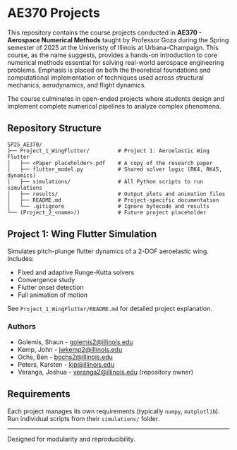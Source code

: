 # AE370 Projects

This repository contains the course projects conducted in **AE370 - Aerospace Numerical Methods** taught by Professor Goza during the Spring semester of 2025 at the Univeristy of Illinois at Urbana-Champaign. 
This course, as the name suggests, provides a hands-on introduction to core numerical methods essential for solving real-world aerospace engineering problems. 
Emphasis is placed on both the theoretical foundations and computational implementation of techniques used across structural mechanics, aerodynamics, and flight dynamics.

The course culminates in open-ended projects where students design and implement complete numerical pipelines to analyze complex phenomena.

## Repository Structure

```
SP25_AE370/
├── Project_1_WingFlutter/         # Project 1: Aeroelastic Wing Flutter
│   ├── <Paper placeholder>.pdf    # A copy of the research paper
│   ├── flutter_model.py           # Shared solver logic (RK4, RK45, dynamics)
│   ├── simulations/               # All Python scripts to run simulations
│   ├── results/                   # Output plots and animation files
│   ├── README.md                  # Project-specific documentation
│   └── .gitignore                 # Ignore bytecode and results
└── (Project_2_<name>/)            # Future project placeholder
```

## Project 1: Wing Flutter Simulation

Simulates pitch-plunge flutter dynamics of a 2-DOF aeroelastic wing. Includes:
- Fixed and adaptive Runge-Kutta solvers
- Convergence study
- Flutter onset detection
- Full animation of motion

See `Project_1_WingFlutter/README.md` for detailed project explanation.

### Authors
- Golemis, Shaun - golemis2@illinois.edu
- Kemp, John - jwkemp2@illinois.edu
- Ochs, Ben - bochs2@illinois.edu
- Peters, Karsten - kjp@illinois.edu
- Veranga, Joshua - veranga2@illinois.edu (repository owner)

## Requirements

Each project manages its own requirements (typically `numpy`, `matplotlib`). Run individual scripts from their `simulations/` folder.

---

Designed for modularity and reproducibility.
